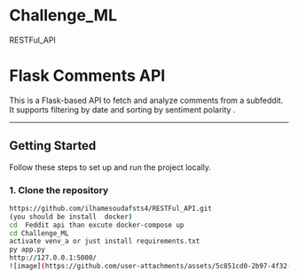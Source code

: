 # Challenge_ML
RESTFul_API
# Flask Comments API

This is a Flask-based API to fetch and analyze comments from a subfeddit.  
It supports filtering by date and sorting by sentiment polarity .

---

## Getting Started

Follow these steps to set up and run the project locally.

### 1. Clone the repository

```bash
https://github.com/ilhamesoudafsts4/RESTFul_API.git
(you should be install  docker)
cd  Feddit api than excute docker-compose up
cd Challenge_ML
activate venv_a or just install requirements.txt
py app.py
http://127.0.0.1:5000/
![image](https://github.com/user-attachments/assets/5c851cd0-2b97-4f32-a143-1691ce36ed78)




